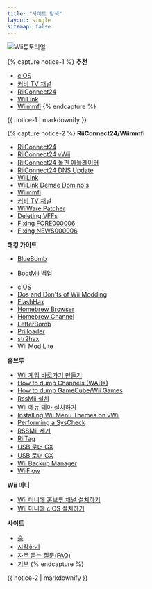 ```yaml
---
title: "사이트 탐색"
layout: single
sitemap: false
---
```


![Wii튜토리얼](/images/WiiTutorials.jpg)

{% capture notice-1 %}
**추천**

+ [cIOS](cios)
+ [커비 TV 채널](kirby-tv)
+ [RiiConnect24](riiconnect24)
+ [WiiLink](wiilink)
+ [Wiimmfi](wiimmfi)
{% endcapture %}
<div class="notice--info">{{ notice-1 | markdownify }}</div>

{% capture notice-2 %}
**RiiConnect24/Wiimmfi**
+ [RiiConnect24](riiconnect24)
+ [RiiConnect24 vWii](riiconnect24-vwii)
+ [RiiConnect24 돌핀 에뮬레이터](riiconnect24-dolphin)
+ [RiiConnect24 DNS Update](riiconnect24-dns-update)
+ [WiiLink](wiilink)
+ [WiiLink Demae Domino's](wiilink-demae-dominos)
+ [Wiimmfi](wiimmfi)
+ [커비 TV 채널](kirby-tv)
+ [WiiWare Patcher](wiiwarepatcher)
+ [Deleting VFFs](deleting-vffs)
+ [Fixing FORE000006](riiconnect24-batteryfix)
+ [Fixing NEWS000006](news000006)

**해킹 가이드**
+ [BlueBomb](bluebomb)
* [BootMii 백업](bootmii)
+ [cIOS](cios)
+ [Dos and Don'ts of Wii Modding](dosanddonts)
+ [FlashHax](flashhax)
+ [Homebrew Browser](hbb)
+ [Homebrew Channel](hbc)
+ [LetterBomb](letterbomb)
+ [Priiloader](priiloader)
+ [str2hax](str2hax)
+ [Wii Mod Lite](wiimodlite)

**홈브루**
+ [Wii 게임 바로가기 만들기](wiigsc)
+ [How to dump Channels (WADs)](dump-wads)
+ [How to dump GameCube/Wii Games](dump-games)
+ [RssMii 설치](rssmii)
+ [Wii 메뉴 테마 설치하기](themes)
+ [Installing Wii Menu Themes on vWii](themes-vwii)
+ [Performing a SysCheck](syscheck)
+ [RSSMii 제거](rssmii-remove)
+ [RiiTag](riitag)
+ [USB 로더 GX](update)
+ [USB 로더 GX](usbloadergx)
+ [Wii Backup Manager](wiibackupmanager)
+ [WiiFlow](wiiflow)

**Wii 미니**
+ [Wii 미니에 홈브루 채널 설치하기](hbc-mini)
+ [Wii 미니에 cIOS 설치하기](cios-mini)

**사이트**
+ [홈](/)
+ [시작하기](get-started)
+ [자주 묻는 질문(FAQ)](faq)
+ [기부](donations)
{% endcapture %}
<div class="notice--primary">{{ notice-2 | markdownify }}</div>
